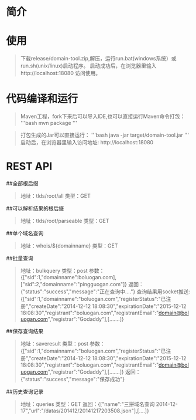 # 简介


# 使用
>下载release/domain-tool.zip,解压，运行run.bat(windows系统）或run.sh(unix/linux)启动程序。
>启动成功后，在浏览器里输入http://localhost:18080 访问使用。


# 代码编译和运行
>Maven工程，fork下来后可以导入IDE,也可以直接运行Maven命令打包：
'''bash
mvn package
'''

>打包生成的Jar可以直接运行：
'''bash
java -jar target/domain-tool.jar
'''
>启动后，在浏览器里输入访问地址:
>http://localhost:18080


# REST API
##全部根后缀
>地址：tlds/root/all
>类型：GET

##可以解析结果的根后缀
>地址：tlds/root/parseable
>类型：GET


##单个域名查询
>地址：whois/${domainname}
>类型：GET

##批量查询
>地址：bulkquery
>类型：post
>参数：{["sid":1,"domainname":boluogan.com],["sid":2,"domainname":"pingguogan.com"]}
>返回：{"status":"success","message":"正在查询中...."}
>查询结果用socket推送:
>{["sid":1,"domainname":"boluogan.com","registerStatus":"已注册","createDate":"2014-12-12 18:08:30","expirationDate":"2015-12-12 18:08:30","registrant":"boluogan.com","registrantEmail":"domain@boluogan.com","registrar":"Godaddy"],[.......]}


##保存查询结果
>地址：saveresult
>类型：post
>参数：{["sid":1,"domainname":"boluogan.com","registerStatus":"已注册","createDate":"2014-12-12 18:08:30","expirationDate":"2015-12-12 18:08:30","registrant":"boluogan.com","registrantEmail":"domain@boluogan.com","registrar":"Godaddy"],[.......]}
>返回：{"status":"success","message":"保存成功"}

##历史查询记录
>地址：queries
>类型：GET
>返回：{["name":"三拼域名查询 2014-12-17","url":"/datas/201412/20141217203508.json"],[....]}
